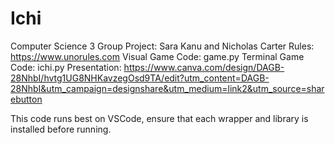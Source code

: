 # Ichi
Computer Science 3 Group Project: Sara Kanu and Nicholas Carter
Rules: https://www.unorules.com
Visual Game Code: game.py
Terminal Game Code: ichi.py
Presentation: https://www.canva.com/design/DAGB-28NhbI/hvtg1UG8NHKavzegOsd9TA/edit?utm_content=DAGB-28NhbI&utm_campaign=designshare&utm_medium=link2&utm_source=sharebutton

This code runs best on VSCode, ensure that each wrapper and library is installed before running. 

